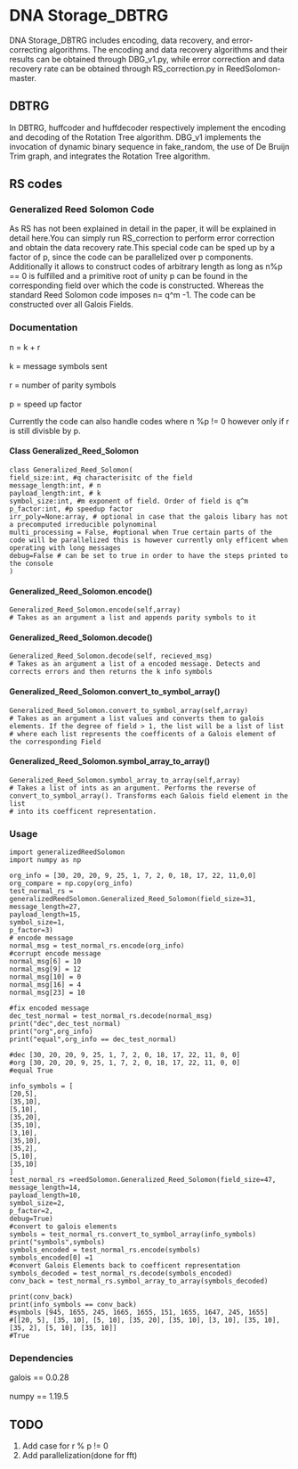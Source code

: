 # DNA Storage_DBTRG
DNA Storage_DBTRG includes encoding, data recovery, and error-correcting algorithms. The encoding and data recovery algorithms and their results can be obtained through DBG_v1.py, while error correction and data recovery rate can be obtained through RS_correction.py in ReedSolomon-master.
  
## DBTRG
In DBTRG, huffcoder and huffdecoder respectively implement the encoding and decoding of the Rotation Tree algorithm. DBG_v1 implements the invocation of dynamic binary sequence in fake_random, the use of De Bruijn Trim graph, and integrates the Rotation Tree algorithm.

## RS codes
### Generalized Reed Solomon Code  
As RS has not been explained in detail in the paper, it will be explained in detail here.You can simply run RS_correction to perform error correction and obtain the data recovery rate.This special code can be sped up by a factor of p, since the code can be parallelized over p components. Additionally it allows to construct codes of arbitrary length as long as n%p == 0 is fulfilled and a primitive root of unity p can be found in the corresponding field over which the code is constructed. Whereas the standard Reed Solomon code imposes n= q^m -1. The code can be constructed over all Galois Fields.  
  
### Documentation  
n = k + r <br/>  
k = message symbols sent <br/>  
r = number of parity symbols <br/>  
p = speed up factor <br/>  
  
Currently the code can also handle codes where n %p != 0 however only if r is still divisble by p.  
#### Class Generalized_Reed_Solomon  
```  
class Generalized_Reed_Solomon(  
field_size:int, #q characterisitc of the field  
message_length:int, # n  
payload_length:int, # k  
symbol_size:int, #m exponent of field. Order of field is q^m  
p_factor:int, #p speedup factor  
irr_poly=None:array, # optional in case that the galois libary has not a precomputed irreducible polynominal  
multi_processing = False, #optional when True certain parts of the code will be parallelized this is however currently only efficent when operating with long messages  
debug=False # can be set to true in order to have the steps printed to the console  
)  
```  
#### Generalized_Reed_Solomon.encode()  
```  
Generalized_Reed_Solomon.encode(self,array)  
# Takes as an argument a list and appends parity symbols to it  
```  
#### Generalized_Reed_Solomon.decode()  
```  
Generalized_Reed_Solomon.decode(self, recieved_msg)  
# Takes as an argument a list of a encoded message. Detects and corrects errors and then returns the k info symbols  
```  
#### Generalized_Reed_Solomon.convert_to_symbol_array()  
```  
Generalized_Reed_Solomon.convert_to_symbol_array(self,array)  
# Takes as an argument a list values and converts them to galois elements. If the degree of field > 1, the list will be a list of list  
# where each list represents the coefficents of a Galois element of the corresponding Field  
```  
  
#### Generalized_Reed_Solomon.symbol_array_to_array()  
```  
Generalized_Reed_Solomon.symbol_array_to_array(self,array)  
# Takes a list of ints as an argument. Performs the reverse of convert_to_symbol_array(). Transforms each Galois field element in the list  
# into its coefficent representation.  
```  
### Usage  
```  
import generalizedReedSolomon  
import numpy as np  
  
org_info = [30, 20, 20, 9, 25, 1, 7, 2, 0, 18, 17, 22, 11,0,0]  
org_compare = np.copy(org_info)  
test_normal_rs = generalizedReedSolomon.Generalized_Reed_Solomon(field_size=31,  
message_length=27,  
payload_length=15,  
symbol_size=1,  
p_factor=3)  
# encode message  
normal_msg = test_normal_rs.encode(org_info)  
#corrupt encode message  
normal_msg[6] = 10  
normal_msg[9] = 12  
normal_msg[10] = 0  
normal_msg[16] = 4  
normal_msg[23] = 10  
  
#fix encoded message  
dec_test_normal = test_normal_rs.decode(normal_msg)  
print("dec",dec_test_normal)  
print("org",org_info)  
print("equal",org_info == dec_test_normal)  
  
#dec [30, 20, 20, 9, 25, 1, 7, 2, 0, 18, 17, 22, 11, 0, 0]  
#org [30, 20, 20, 9, 25, 1, 7, 2, 0, 18, 17, 22, 11, 0, 0]  
#equal True  
```  
```  
info_symbols = [  
[20,5],  
[35,10],  
[5,10],  
[35,20],  
[35,10],  
[3,10],  
[35,10],  
[35,2],  
[5,10],  
[35,10]  
]  
test_normal_rs =reedSolomon.Generalized_Reed_Solomon(field_size=47,  
message_length=14,  
payload_length=10,  
symbol_size=2,  
p_factor=2,  
debug=True)  
#convert to galois elements  
symbols = test_normal_rs.convert_to_symbol_array(info_symbols)  
print("symbols",symbols)  
symbols_encoded = test_normal_rs.encode(symbols)  
symbols_encoded[0] =1  
#convert Galois Elements back to coefficent representation  
symbols_decoded = test_normal_rs.decode(symbols_encoded)  
conv_back = test_normal_rs.symbol_array_to_array(symbols_decoded)  
  
print(conv_back)  
print(info_symbols == conv_back)  
#symbols [945, 1655, 245, 1665, 1655, 151, 1655, 1647, 245, 1655]  
#[[20, 5], [35, 10], [5, 10], [35, 20], [35, 10], [3, 10], [35, 10], [35, 2], [5, 10], [35, 10]]  
#True  
```  
### Dependencies  
galois == 0.0.28 <br/>  
numpy == 1.19.5  
  
## TODO  
1. Add case for r % p != 0 <br/>  
2. Add parallelization(done for fft)